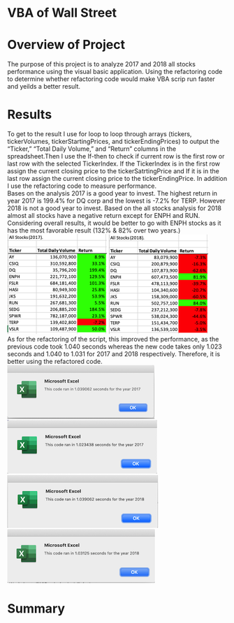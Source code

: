 # VBA of Wall Street
# Overview of Project
The purpose of this project is to analyze 2017 and 2018 all stocks performance using the visual basic application. Using the refactoring code to determine whether refactoring code would make VBA scrip run faster and yeilds a better result.

# Results
To get to the result I use for loop to loop through arrays (tickers, tickerVolumes, tickerStartingPrices, and tickerEndingPrices) to output the “Ticker,” “Total Daily Volume,” and “Return” columns in the spreadsheet.Then I use the If-then to check if current row is the first row or last row with the selected TickerIndex.  If the TickerIndex is in the first row assign the current closing price to the tickerSatrtingPrice and If it is in the last row assign the current closing price to the tickerEndingPrice. In addition I use the refactoring code to measure performance.  
Bases on the analysis 2017 is a good year to invest. The highest return in year 2017 is 199.4% for DQ corp and the lowest is -7.2% for TERP.  However 2018 is not a good year to invest.  Based on the all stocks analysis for 2018 almost all stocks have a negative return except for ENPH and RUN. Considering overall results, it would be better to go with ENPH stocks as it has the most favorable result (132% & 82% over two years.)
<br/>![2017 AllStocksAnalysis.png](https://github.com/xujenny98/VBA_Challenge/blob/main/Resource/2017%20AllStocksAnalysis.png) ![2018 AllStocksAnalysis.png](https://github.com/xujenny98/VBA_Challenge/blob/main/Resource/2018%20AllStocksAnalysis.png)
<br/> As for the refactoring of the script, this improved the performance, as the previous code took 1.040 seconds whereas the new code takes only 1.023 seconds and 1.040 to 1.031 for 2017 and 2018 respectively. Therefore, it is better using the refactored code.
<br/> ![VBA_Challenge2_2017.png](https://github.com/xujenny98/VBA_Challenge/blob/main/Resource/VBA_Challenge2_2017.png)![VBA_Challenge_2017.png](https://github.com/xujenny98/VBA_Challenge/blob/main/Resource/VBA_Challenge_2017.png)
<br/> ![VBA_Challenge_2018.png](https://github.com/xujenny98/VBA_Challenge/blob/main/Resource/VBA_Challenge_2018.png) ![VBA_Challenge2_2018.png](https://github.com/xujenny98/VBA_Challenge/blob/main/Resource/VBA_Challenge2_2018.png)

# Summary
